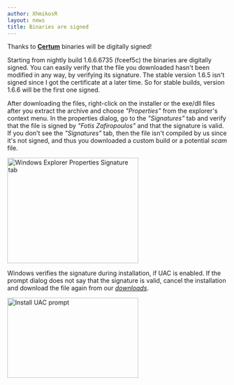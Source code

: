 ```yaml
---
author: XhmikosR
layout: news
title: Binaries are signed
---
```


Thanks to **[Certum](http://www.certum.eu/certum/cert,eindex_en.xml)** binaries will be digitally signed!

Starting from nightly build 1.6.6.6735 (fceef5c) the binaries are digitally
signed. You can easily verify that the file you downloaded hasn't been modified
in any way, by verifying its signature. The stable version 1.6.5 isn't signed
since I got the certificate at a later time. So for stable builds, version
1.6.6 will be the first one signed.

After downloading the files, right-click on the installer or the exe/dll files
after you extract the archive and choose *"Properties"* from the explorer's
context menu. In the properties dialog, go to the *"Signatures"* tab and verify
that the file is signed by <!--googleoff: all-->*"Fotis Zafiropoulos"*<!--googleon: all-->
and that the signature is valid. If you don't see the *"Signatures"* tab,
then the file isn't compiled by us since it's not signed, and thus you downloaded
a custom build or a potential *scam* file.

<div class="row gallery">
    <div class="col-xs-12 col-sm-4 text-center">
        <a class="thumbnail" href="/assets/img/news/properties-signature.png" title="Windows Explorer Properties Signature tab">
            <img src="/assets/img/news/properties-signature-thumb.png" width="300" height="241" alt="Windows Explorer Properties Signature tab">
        </a>
    </div>
</div>

Windows verifies the signature during installation, if UAC is enabled.
If the prompt dialog does not say that the signature is valid, cancel the
installation and download the file again from our [*downloads*](/downloads/).

<div class="row gallery">
    <div class="col-xs-12 col-sm-4 text-center">
        <a class="thumbnail" href="/assets/img/news/install-uac.png" title="Install UAC prompt">
            <img src="/assets/img/news/install-uac-thumb.png" width="300" height="183" alt="Install UAC prompt">
        </a>
    </div>
</div>
